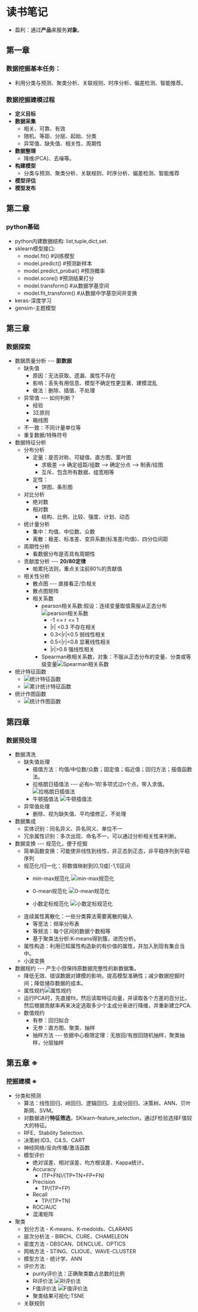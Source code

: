 
# 读书笔记
- 盈利：通过**产品**来服务**对象**。

## 第一章
### 数据挖掘基本任务：
- 利用分类与预测、聚类分析、关联规则、时序分析、偏差检测、智能推荐。

### 数据挖掘建模过程
- **定义目标**
- **数据采集**
	- 相关、可靠、有效
	- 随机、等距、分层、起始、分类
	- 异常值、缺失值、相关性、周期性
- **数据整理**
	- 降维(PCA)、去噪等。
- **构建模型**
	- 分类与预测、聚类分析、关联规则、时序分析、偏差检测、智能推荐
- **模型评估**
- **模型发布**

## 第二章
### python基础
- python内建数据结构: list,tuple,dict,set.
- sklearn模型接口:
	- model.fit() #训练模型
	- model.predict() #预测新样本
	- model.predict_probal() #预测概率
	- model.score() #预测结果打分
	- model.transform() #从数据学基空间
	- model.fit_transform() #从数据中学基空间并变换
- keras-深度学习
- gensim-主题模型

## 第三章
### 数据探索
- 数据质量分析 --- **脏数据**
	- 缺失值
		- 原因：无法获取、遗漏、属性不存在
		- 影响：丢失有用信息、模型不确定性更显著、建模混乱
		-  做法：删除、插值、不处理
	- 异常值 --- 如何判断？
		- 经验
		- 3Σ原则
		- 箱线图
	- 不一致：不同计量单位等
	- 重复数据/特殊符号 
- 数据特征分析
	- 分布分析
		- 定量：是否对称、可疑值、直方图、茎叶图
			- 求极差 --> 确定组距/组数 --> 确定分点 --> 制表/绘图
			- 互斥、包含所有数据、组宽相等
		- 定性：
			- 饼图、条形图 
	- 对比分析
		- 绝对数
		- 相对数
			- 结构、比例、比较、强度、计划、动态
	- 统计量分析
		- 集中：均值、中位数、众数
		- 离散：极差、标准差、变异系数(标准差/均值)、四分位间距
	- 周期性分析
		- 看数据分布是否具有周期性
	- 贡献度分析 --- **20/80定律**
		- 帕累托法则，重点关注前80%的贡献值
	- 相关性分析
		- 散点图 --- 直接看正/负相关
		- 散点图矩阵
		- 相关系数
			- pearson相关系数:假设：连续变量取值需服从正态分布![pearson相关系数](https://github.com/Frank-LSY/data-interview/blob/master/%E6%95%B0%E6%8D%AE%E5%88%86%E6%9E%90/%E6%95%B0%E6%8D%AE%E5%88%86%E6%9E%90-1.png)
				- -1 <= r <= 1
				- |r| <0.3 不存在相关
				- 0.3<|r|<0.5 弱线性相关
				- 0.5<|r|<0.8 显著线性相关
				- |r|>0.8 强线性相关
			- Spearman秩相关系数，对象：不服从正态分布的变量、分类或等级变量![Spearman相关系数](https://github.com/Frank-LSY/data-interview/blob/master/%E6%95%B0%E6%8D%AE%E5%88%86%E6%9E%90/%E6%95%B0%E6%8D%AE%E5%88%86%E6%9E%90-2.png)
- 统计特征函数
	-  ![统计特征函数](https://github.com/Frank-LSY/data-interview/blob/master/%E6%95%B0%E6%8D%AE%E5%88%86%E6%9E%90/%E6%95%B0%E6%8D%AE%E5%88%86%E6%9E%90-3.png)
	-  ![累计统计特征函数](https://github.com/Frank-LSY/data-interview/blob/master/%E6%95%B0%E6%8D%AE%E5%88%86%E6%9E%90/%E6%95%B0%E6%8D%AE%E5%88%86%E6%9E%90-4.png)
- 统计作图函数
	- ![统计作图函数](https://github.com/Frank-LSY/data-interview/blob/master/%E6%95%B0%E6%8D%AE%E5%88%86%E6%9E%90/%E6%95%B0%E6%8D%AE%E5%88%86%E6%9E%90-5.png)

## 第四章
### 数据预处理 
- 数据清洗
	- 缺失值处理
		- 插值方法：均值/中位数/众数；固定值；临近值；回归方法；插值函数法。
		- 拉格朗日插值法 --- 必有n-1阶多项式过n个点，带入求值。![拉格朗日插值法](https://github.com/Frank-LSY/data-interview/blob/master/%E6%95%B0%E6%8D%AE%E5%88%86%E6%9E%90/%E6%95%B0%E6%8D%AE%E5%88%86%E6%9E%90-6.png)
		- 牛顿插值法 ![牛顿插值法](https://github.com/Frank-LSY/data-interview/blob/master/%E6%95%B0%E6%8D%AE%E5%88%86%E6%9E%90/%E6%95%B0%E6%8D%AE%E5%88%86%E6%9E%90-7.png)
	- 异常值处理
		- 删除、视为缺失值、平均值修正、不处理
- 数据集成
	- 实体识别：同名异义、异名同义、单位不一
	- 冗余属性识别：多次出现、命名不一，可以通过分析相关性来判断。
- 数据变换 --- 规范化，便于挖掘
	- 简单函数变换：可能使非线性到线性，非正态到正态，非平稳序列到平稳序列
	- 规范化/归一化：将数值映射到[0,1]或[-1,1]区间
		- min-max规范化 ![min-max规范化](https://github.com/Frank-LSY/data-interview/blob/master/%E6%95%B0%E6%8D%AE%E5%88%86%E6%9E%90/%E6%95%B0%E6%8D%AE%E5%88%86%E6%9E%90-8.png)

		- 0-mean规范化 ![0-mean规范化](https://github.com/Frank-LSY/data-interview/blob/master/%E6%95%B0%E6%8D%AE%E5%88%86%E6%9E%90/%E6%95%B0%E6%8D%AE%E5%88%86%E6%9E%90-9.png)

		- 小数定标规范化 ![小数定标规范化](https://github.com/Frank-LSY/data-interview/blob/master/%E6%95%B0%E6%8D%AE%E5%88%86%E6%9E%90/%E6%95%B0%E6%8D%AE%E5%88%86%E6%9E%90-10.png)
	- 连续属性离散化：一些分类算法需要离散的输入
		- 等宽法：频率分布表
		- 等频法：每个区间的数据个数相等
		- 基于聚类法分析:K-means得到簇，进而分析。
	- 属性构造：利用已知属性构造新的有价值的属性，并加入到现有集合当中。
	- 小波变换
- 数据规约 --- 产生小但保持原数据完整性的新数据集。
	- 降低无效、错误数据对建模的影响，提高模型准确性；减少数据挖掘时间；降低储存数据的成本。
	-  属性规约![属性规约](https://github.com/Frank-LSY/data-interview/blob/master/%E6%95%B0%E6%8D%AE%E5%88%86%E6%9E%90/%E6%95%B0%E6%8D%AE%E5%88%86%E6%9E%90-11.png)
	- 运行PCA时，先直接fit，然后读取特征向量，并读取各个方差的百分比，然后根据贡献率再来决定选取多少个主成分来进行降维，并重新建立PCA.
	- 数值规约
		- 有参：回归拟合
		- 无参：直方图、聚类、抽样
		- 抽样方法 --- 依据中心极限定理：无放回/有放回随机抽样，聚类抽样，分层抽样

## 第五章 ※
### 挖掘建模 **※**
- 分类和预测
	- 算法：线性回归、岭回归、逻辑回归、主成分回归、决策树、ANN、贝叶斯网、SVM。
	- 对数据进行**特征筛选**，SKlearn-feature_selection，通过F检验选择F值较大的特征。
	- RFE、Stability Selection.
	- 决策树:ID3、C4.5、CART
	- 神经网络/反向传播/激活函数
	- 模型评价
		- 绝对误差、相对误差、均方根误差、Kappa统计。
		- Accuracy
			- (TP+FN)/(TP+TN+FP+FN)
		- Precision
			- TP/(TP+FP)
		- Recall
			- TP/(TP+TN)
		- ROC/AUC
		- 混淆矩阵
- 聚类
	- 划分方法 - K-means、K-medoids、CLARANS
	- 层次分析法 - BIRCH、CURE、CHAMELEON
	- 密度方法 - DBSCAN、DENCLUE、OPTICS
	- 网格方法 - STING、CLIOUE、WAVE-CLUSTER
	- 模型方法 - 统计学、ANN
	- 评价方法:
		- purity评价法：正确聚类数占总数的比例
		- RI评价法 ![RI评价法](https://github.com/Frank-LSY/data-interview/blob/master/%E6%95%B0%E6%8D%AE%E5%88%86%E6%9E%90/%E6%95%B0%E6%8D%AE%E5%88%86%E6%9E%90-12.png)
		- F值评价法 ![F值评价法](https://github.com/Frank-LSY/data-interview/blob/master/%E6%95%B0%E6%8D%AE%E5%88%86%E6%9E%90/%E6%95%B0%E6%8D%AE%E5%88%86%E6%9E%90-13.png)
		- 聚类结果可视化:TSNE
	- 关联规则